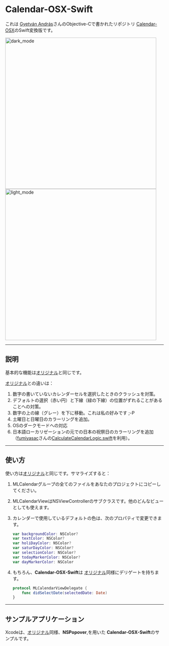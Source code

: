# Calendar-OSX-Swift

これは [Gyetván András](https://github.com/gyetvan-andras)さんのObjective-Cで書かれたリポジトリ [Calendar-OSX](https://github.com/gyetvan-andras/Calendar-OSX)のSwift変換版です。

<img width="480" alt="dark_mode" src="https://user-images.githubusercontent.com/13963864/82581350-6e55bb00-9bcb-11ea-893b-ece34e7986f2.png">

<img width="480" alt="light_mode" src="https://user-images.githubusercontent.com/13963864/82581769-06ec3b00-9bcc-11ea-9bcd-f4c76427b75a.png">

***

## 説明

 基本的な機能は[オリジナル](https://github.com/gyetvan-andras/Calendar-OSX)と同じです。

[オリジナル](https://github.com/gyetvan-andras/Calendar-OSX)との違いは： 

1. 数字の書いていないカレンダーセルを選択したときのクラッシュを対策。
2. デフォルトの選択（赤い円）と下線（緑の下線）の位置がずれることがあることへの対策。
3. 数字の上の線（グレー）を下に移動。これは私の好みです ;-P
4. 土曜日と日曜日のカラーリングを追加。
5. OSのダークモードへの対応
6. 日本語ローカリゼーションの元での日本の祝祭日のカラーリングを追加 （[fumiyasac](https://github.com/fumiyasac)さんの[CalculateCalendarLogic.swift](https://github.com/fumiyasac/handMadeCalendarOfSwift/blob/master/handmadeCalenderSampleOfSwift/CalculateCalendarLogic.swift)を利用）。

***

## 使い方

使い方は[オリジナル](https://github.com/gyetvan-andras/Calendar-OSX)と同じです。サマライズすると：

1. MLCalendarグループの全てのファイルをあなたのプロジェクトにコピーしてください。

2. MLCalendarViewはNSViewControllerのサブクラスです。他のどんなビューとしても使えます。

3. カレンダーで使用しているデフォルトの色は、次のプロパティで変更できます。

   ```swift
   var backgroundColor: NSColor?
   var textColor: NSColor?
   var holiDayColor: NSColor?
   var saturDayColor: NSColor?
   var selectionColor: NSColor?
   var todayMarkerColor: NSColor?
   var dayMarkerColor: NSColor
   ```

4. もちろん、**Calendar-OSX-Swift**は [オリジナル](https://github.com/gyetvan-andras/Calendar-OSX)同様にデリゲートを持ちます。

   ```swift
   protocol MLCalendarViewDelegate {
       func didSelectDate(selectedDate: Date)
   }
   ```

***

## サンプルアプリケーション

Xcodeは、[オリジナル](https://github.com/gyetvan-andras/Calendar-OSX)同様、**NSPopover**,を用いた **Calendar-OSX-Swift**のサンプルです。

